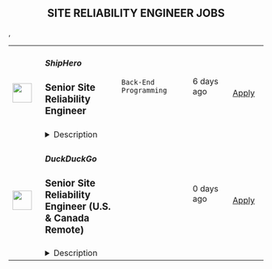 <div align="center"><h2>SITE RELIABILITY ENGINEER JOBS</h2></div><table><tr>
                <td width="100" height="100" rowspan="2">
                    <img src="https://wwr-pro.s3.amazonaws.com/logos/0098/8066/logo.gif" width="38px" height="auto">
                </td>
                <td width="300">
                    <h5>ShipHero</h5>
                    <h3> Senior Site Reliability Engineer</h3>
                </td>
                <td width="300">
                    <code>Back-End Programming</code>
                </td>
                <td width="200">
                <text>6 days ago</text>
                </td>
                <td width="100" rowspan="2">
                <a href="https://weworkremotely.com/remote-jobs/shiphero-senior-site-reliability-engineer" align="right" target="_blank">Apply</a>
                </td>
            </tr>
            <tr>
                <td colspan="3">
                <details><summary>Description</summary>
                <img src="https://we-work-remotely.imgix.net/logos/0098/8066/logo.gif?ixlib=rails-4.0.0&w=50&h=50&dpr=2&fit=fill&auto=compress" />

<p>
  <strong>Headquarters:</strong> New York
    <br /><strong>URL:</strong> <a href="https://shiphero.com">https://shiphero.com</a>
</p>

<div>Hello. We are ShipHero <a href="https://shiphero.com/">(https://shiphero.com)</a>. We have built a software platform entrusted by hundreds of eCommerce companies, large and small to run their operations and we continue to grow. About US$5 billion of eCommerce orders are shipped a year via ShipHero. Our customers sell on Shopify, Amazon, Etsy, eBay, WooCommerce, BigCommerce, and many other platforms. We’re driven to help our customers grow their businesses by providing a platform that solves complex problems, and is engineered to be reliable and fast. We are obsessed with building great technology, that is beautiful, easy to use, and is loved by our customers. Our culture also reflects our ethos and belief that by bringing passionate, talented, and great people together - you can do great things.<br><br>
</div><div>Our team is fully remote, the company has always been remote. We communicate regularly using video chat and Slack and put a strong emphasis on asynchronous work so people have large chunks of uninterrupted time to focus and do deep work.<br><br>
</div><div>We are seeking an experienced Site Reliability Engineer to join our growing team. We are looking for someone with a recent track record of building and maintaining complex infrastructure within AWS (Amazon Web Services). You would be a fundamental team member, focusing on building a solid foundation for the platform. We seek excited and driven people to continue growing with the experience of working with talented engineers and helping others improve.<strong><br><br></strong><br>
</div><div>
<strong>About You<br></strong><br>
</div><ul>
<li>You understand that great things are accomplished when people and teams work together.</li>
<li>You feel comfortable owning processes and tools for deploying to production and scaling.</li>
<li>You understand modern web architectures and tiers.</li>
<li>You have a solid understanding of security best practices.</li>
<li>You take pride in your craft.</li>
<li>You have made (a lot of) mistakes and, most importantly, have learned from them.</li>
<li>You are comfortable and even enjoy mentoring others in different skill sets.</li>
<li>You have worked on medium and large projects that have gone to production and lived there for a while.</li>
<li>You have a passion for automating, developing, and improving complex workflows.</li>
<li>You have strong scripting skills</li>
</ul><div>
<strong>Tech Knowledge<br></strong><br>
</div><div>We are looking for 6+ years of production experience with AWS and:<br><br>
</div><ul>
<li>Aurora RDS (MySQL), Lambda, S3, SQS (Simple Queue Service).</li>
<li>Practical application with Infrastructure and Application Monitoring (We use Sentry, Honeycomb, and CloudWatch).</li>
<li>Comfortable debugging running applications for memory leaks, CPU, and usage, especially under Apache, mod_wsgi, Nginx, and Gunicorn.</li>
<li>Broad knowledge of AWS cloud security (AWS Inspector, Guard Duty. WAF &amp; Security Hub), infrastructure-as-code.</li>
<li>The skills to write infrastructure-as-code and automate routine activities.</li>
<li>A record of working with distributed teams across an organization to achieve goals.</li>
<li>Python (preferably 3.6+).</li>
<li>Terraform including authoring modules.</li>
<li>Docker and building images including multi-stage with secrets</li>
<li>CI/CD automation (we use GitHub Action, AWS CodeBuild, and CodePipeline)</li>
</ul><div>
<strong>The Role<br></strong><br>
</div><div>Provide hands-on configuration, setup &amp; maintenance of our development, and production environments.<br><br>
</div><div>Collaborate with other teams on monitoring &amp; debugging solutions.<br><br>
</div><div>Developing, automating, and operating our cloud infrastructure platform.<br><br>
</div><div>Respond to incidents, ensuring the restoration of services when required.<br><br>
</div><div>Contribute to the team's backlog of activities.<br><br>
</div><div>Be part of on-call support.<br><br>
</div><div>Automate yourself and others out of everyday tasks.<br><br>
</div><div>Ability to estimate effort and ship on an agreed schedule. Comfortable pushing yourself and your team members when challenges pop up.<br><br>
</div><div>Learn and push those around you to do the same – this is a craft that you're constantly improving upon.<br><br>
</div><div>Implement solutions that are pragmatic to get the platform built.<br><br>
</div><div>Have the confidence to work with experienced and talented people to build great things; you are not a 'rock star' but a team player that takes the initiative.<br><br>
</div><div>We want everyone to be self-sufficient and firmly believe how we collaborate &amp; communicate is of significant importance. Here is a glimpse of how we roll: <a href="https://shiphero.com/careers/communication-guidelines/">https://shiphero.com/careers/communication-guidelines/<br></a><br>
</div>

<p><strong>To apply:</strong> <a href="https://weworkremotely.com/remote-jobs/shiphero-senior-site-reliability-engineer">https://weworkremotely.com/remote-jobs/shiphero-senior-site-reliability-engineer</a></p>

                </details>
                </td>
            </tr>,<tr>
                <td width="100" height="100" rowspan="2">
                    <img src="https://wwr-pro.s3.amazonaws.com/logos/0082/0772/logo.gif" width="38px" height="auto">
                </td>
                <td width="300">
                    <h5>Sticker Mule</h5>
                    <h3> Site Reliability Engineer</h3>
                </td>
                <td width="300">
                    <code>Back-End Programming</code>
                </td>
                <td width="200">
                <text>270 days ago</text>
                </td>
                <td width="100" rowspan="2">
                <a href="https://weworkremotely.com/remote-jobs/sticker-mule-site-reliability-engineer-1" align="right" target="_blank">Apply</a>
                </td>
            </tr>
            <tr>
                <td colspan="3">
                <details><summary>Description</summary>
                <img src="https://we-work-remotely.imgix.net/logos/0082/0772/logo.gif?ixlib=rails-4.0.0&w=50&h=50&dpr=2&fit=fill&auto=compress" />

<p>
  <strong>Headquarters:</strong> New York, NY
    <br /><strong>URL:</strong> <a href="https://www.stickermule.com">https://www.stickermule.com</a>
</p>

<div>
<strong>About Sticker Mule</strong><br>Sticker Mule is the Internet's most "kick ass" brand. We are privately-owned, profitable, and powered by a globally distributed team that enjoys building happy customer experience at the highest technical standards. Our software team operates from 17 countries, and we're always looking for more exceptional engineers.</div><div>
<br><br>The SRE team is responsible for building, maintaining and securing our services infrastructure, while participating in the weekly on-call schedule.</div><div><a href="https://www.stickermule.com/about"><strong><br>See more about our teams here</strong></a></div><div><strong><br>We offer</strong></div><ol>
<li>Remote work with flexible schedules</li>
<li>A privately owned, low-stress culture</li>
<li>A fun "no bullshit" work environment</li>
</ol><div><strong><br>We like you to know</strong></div><ol>
<li>Docker</li>
<li>Kubernetes</li>
<li>GCP</li>
<li>AWS</li>
<li>Go</li>
<li>Postgres</li>
<li>Redis</li>
<li>Familiarity with JavaScript</li>
<li>Excellent communication skills (English)</li>
<li>Degree in Computer Science or equivalent practical experience</li>
</ol><div><strong><br>Challenges</strong></div><ol>
<li>Build CI and CD pipelines</li>
<li>Optimize and scale workloads</li>
<li>Secure containers and web services</li>
</ol><div><strong><br>Compensation and benefits</strong></div><ol>
<li>Salary: $135k+ based on experience</li>
<li>$20,000 signing bonus</li>
<li>4 weeks vacation + holidays based on your country of residence</li>
</ol><div><br></div>

<p><strong>To apply:</strong> <a href="https://weworkremotely.com/remote-jobs/sticker-mule-site-reliability-engineer-1">https://weworkremotely.com/remote-jobs/sticker-mule-site-reliability-engineer-1</a></p>

                </details>
                </td>
            </tr>,<tr>
                <td width="100" height="100" rowspan="2">
                    <img src="https://pbs.twimg.com/profile_images/1387074696831672327/C7WTpiAb_400x400.jpg" width="38px" height="auto">
                </td>
                <td width="300">
                    <h5>Expensify</h5>
                    <h3>Site Reliability Engineer</h3>
                </td>
                <td width="300">
                    <code></code>
                </td>
                <td width="200">
                <text>0 days ago</text>
                </td>
                <td width="100" rowspan="2">
                <a href="https://we.are.expensify.com/remote-sre" align="right" target="_blank">Apply</a>
                </td>
            </tr>
            <tr>
                <td colspan="3">
                <details><summary>Description</summary>
                <div class="sqs-block html-block sqs-block-html" data-block-type="2" id="block-eac634bede3baddc19ab"><div class="sqs-block-content">

<div class="sqs-html-content">
  <h2 style="white-space:pre-wrap;">Your Mission,&nbsp;Should You Choose to Accept:</h2><p class="" style="white-space:pre-wrap;">Join our passionate team of top-notch engineers to solve a real-world problem, and help people spend less time managing expenses and more time pursuing their real goals. As we revolutionize the way people manage their expenses, being part of the Expensify team means building the easiest, fastest, and most efficient platform to automate everything expense-related.</p><p class="" style="white-space:pre-wrap;">Our employees work from all over the world, but if you're looking for a change of scene we offer visa sponsorship and relocation assistance to join us at one of our rad locations:</p><ul data-rte-list="default"><li><p class="" style="white-space:pre-wrap;">San Francisco </p></li><li><p class="" style="white-space:pre-wrap;">Portland </p></li><li><p class="" style="white-space:pre-wrap;">Michigan </p></li><li><p class="" style="white-space:pre-wrap;">New York </p></li><li><p class="" style="white-space:pre-wrap;">London </p></li><li><p class="" style="white-space:pre-wrap;">Melbourne</p></li></ul><p class="" style="white-space:pre-wrap;">Even though we work hard at Expensify, we make sure our employees are happy. Our most talked about perk is our<a href="https://we.are.expensify.com/explore-the-world"> Offshore</a> where we spend a month abroad working from a remote location as a team. This year we’re going to Bali, do you want to join?</p><h2 style="white-space:pre-wrap;">About Site Reliability Engineering at Expensify</h2><p class="" style="white-space:pre-wrap;">The SRE team is responsible for overseeing the development, implementation, and maintenance of the infrastructure used by our applications. We work closely with the product development and engineering teams to expand and enhance our deeply integrated service platform. Our goal is to develop and support the systems and automations that drive our business-critical platform, ensuring high uptime and quality deployments, while maintaining operational flexibility.</p><h2 style="white-space:pre-wrap;">About You</h2><p class="" style="white-space:pre-wrap;">Whether you’re tuning configs or writing a new automation task, you’re self-driven and collaborative. You’re an autonomous individual who is passionate about building a stable product. You’re open to working with our engineering and customer-facing teams to make sure we’re growing in the best possible way. You’re excited by our culture of <a href="https://we.are.expensify.com/inclusion">Live Rich, Have Fun, and Save the World</a>, and have an ambition you’re incredibly passionate about that Expensify can help you achieve.</p><p class="" style="white-space:pre-wrap;">As a Site Reliability Engineer, your responsibilities will include:</p><ul data-rte-list="default"><li><p class="" style="white-space:pre-wrap;">Implementing and maintaining systems that monitor networks, server health, and application performance.</p></li><li><p class="" style="white-space:pre-wrap;">Configuring infrastructure systems to provide load balancing, application firewalls, reverse proxying, and related services.</p></li><li><p class="" style="white-space:pre-wrap;">Creating and implementing security policies that protect us and our customers.</p></li><li><p class="" style="white-space:pre-wrap;">Striving to deliver high availability and data redundancy throughout our platform.</p></li><li><p class="" style="white-space:pre-wrap;">Designing tools to help our entire engineering organization be as productive as possible.</p></li></ul><p class="" style="white-space:pre-wrap;">We’re looking for someone who:</p><ul data-rte-list="default"><li><p class="" style="white-space:pre-wrap;">Communicates well, both interpersonally and in their code.</p></li><li><p class="" style="white-space:pre-wrap;">Knows how to solve problems by automating their solutions.</p></li><li><p class="" style="white-space:pre-wrap;">Has a strong foundation in security from a software, systems, and network standpoint.</p></li><li><p class="" style="white-space:pre-wrap;">Has experience with Linux system configuration, administration, and tuning.</p></li><li><p class="" style="white-space:pre-wrap;">Has experience with automated configuration management, and continuous integration (CI) systems.</p></li><li><p class="" style="white-space:pre-wrap;">Understands the role and impact that infrastructure can have on the organization as a whole.</p></li><li><p class="" style="white-space:pre-wrap;">Is passionate about “getting under the hood” of systems and technologies to understand their inner workings, and fix what needs fixing.</p></li></ul><p class="" style="white-space:pre-wrap;">We’re looking for people who already have a strong background in Linux system administration to join the team. We use this as the foundation for your launchpad in Expensify, with an expectation that you’re able to carry those skills into domains you have yet to dip your feet into.</p><h2 style="white-space:pre-wrap;">Compensation &amp; Benefits</h2><ul data-rte-list="default"><li><p class="" style="white-space:pre-wrap;">Full-time, salaried position</p></li><li><p class="" style="white-space:pre-wrap;">401k with employer match</p></li><li><p class="" style="white-space:pre-wrap;">100% Medical/Dental/Mental Health support/Vision contributions</p></li><li><p class="" style="white-space:pre-wrap;">$20k annual family planning benefit through Carrot</p></li><li><p class="" style="white-space:pre-wrap;">Three months of fully paid leave, with up to six months for birthing parents</p></li><li><p class="" style="white-space:pre-wrap;">Commuter benefits</p></li><li><p class="" style="white-space:pre-wrap;">Free lunch</p></li><li><p class="" style="white-space:pre-wrap;">Flexible vacation policy</p></li><li><p class="" style="white-space:pre-wrap;">Relocation available</p></li></ul><h2 style="white-space:pre-wrap;">Next Steps</h2><p class="" style="white-space:pre-wrap;">Applying is easy, but it takes time. See, while we know you're awesome, it's actually really hard and time consuming to find you in the midst of literally hundreds of other applications we get from everyone else. So this is where we're going to ask our first favor: can you make it really easy and obvious how great you are, so we don't accidentally overlook you? There are many ways to do that, but the easiest way to help us out is by answering the following questions:</p><ol data-rte-list="default"><li><p class="" style="white-space:pre-wrap;">What's the URL of your website? If you don't have one, why not?</p></li><li><p class="" style="white-space:pre-wrap;">What's your admin/coding history? When did you start, and what have you done between then and now?</p></li><li><p class="" style="white-space:pre-wrap;">What do you want to do with the rest of your life, and how is Expensify a step toward your long-term goals? <em>(We’re serious, we want to know! Share what you’re comfortable sharing, but we are a group of ambitious individuals building a community of people who want to achieve success in every aspect of our lives, and we encourage employees to figure out how they can use Expensify to realize their personal goals with the support of the company around them.)</em></p></li><li><p class="" style="white-space:pre-wrap;">How did you hear about us? A job posting? Chalk on a sidewalk? From a friend? Let us know where you saw this opening.</p></li></ol><h2 style="white-space:pre-wrap;">Resume not your thing? That’s great, we don’t really read them anyway! Forward your responses to the questions to <a href="mailto:apply@expensify.com">apply@expensify.com</a>. We're excited to hear from you!</h2>
</div>



</div></div>
                </details>
                </td>
            </tr>,<tr>
                <td width="100" height="100" rowspan="2">
                    <img src="https://spreadprivacy.com/content/images/2023/05/duckduckgo-logo_wide.png" width="38px" height="auto">
                </td>
                <td width="300">
                    <h5>DuckDuckGo</h5>
                    <h3>
            Senior Site Reliability Engineer (U.S. & Canada Remote)
          </h3>
                </td>
                <td width="300">
                    <code></code>
                </td>
                <td width="200">
                <text>0 days ago</text>
                </td>
                <td width="100" rowspan="2">
                <a href="https://duckduckgo.recruitee.com/o/senior-site-reliability-engineer-us-canada-remote" align="right" target="_blank">Apply</a>
                </td>
            </tr>
            <tr>
                <td colspan="3">
                <details><summary>Description</summary>
                
            <p>Hi, we’re DuckDuckGo, the Internet privacy company for everyone who's had enough of hidden online tracking and wants to take back their privacy now. For over a decade, we've been building our products, including new privacy technology, and working with policymakers to make online privacy simple and accessible for all.<br></p>
<p><br></p>
<p>At DuckDuckGo, we currently serve 100+ million search queries a day (nearly doubling each year), anonymously leverage over 400 upstream sources for results, and serve more than 1PB of proxied traffic per month. Our app is now downloaded more than 75 million times a year, and our private search engine packaged with it has become the #2 search engine on mobile in over 21 countries, including the United States, United Kingdom, Canada, Australia, Germany, and the Netherlands. Oh, and we've been profitable since 2014 with revenue currently exceeding $100 million a year! Now, we’re rolling out a suite of new privacy solutions, including <u><a href="https://www.spreadprivacy.com/introducing-email-protection-beta/" rel="noopener">Email Protection</a></u>,  <u><a href="https://spreadprivacy.com/introducing-app-tracking-protection/" rel="noopener">App Tracking Protection</a></u> and our first-ever Desktop Apps for <u><a href="https://spreadprivacy.com/introducing-duckduckgo-for-mac/" rel="noopener">Mac</a></u><a href="https://spreadprivacy.com/introducing-duckduckgo-for-mac/" rel="noopener"> </a>and Windows.</p>
<p><br></p>
<p>Join us as a <strong>Senior Site Reliability Engineer</strong> to help build and maintain world-class infrastructure to meet the needs of millions of users seeking to protect their privacy online.&nbsp;</p>
<p><br></p>
<p><strong>The Opportunity</strong></p>
<p>As part of our growing team, you will be dedicated to improving and scaling the reliability of our end-to-end infrastructure. We dive deep into complex operational challenges, including software, systems, automation, and process analysis. We are looking for candidates that can read, write, troubleshoot, and deploy all types of software as we face unique challenges in privacy and scale.</p>
<p><br></p>
<p>We empower our team to be self-directed and self-motivated in their work. If you'd thrive in that environment, and our core values resonate with you -- build trust, question assumptions, and validate direction -- you'll fit right in!</p>
<p><br></p>
<p>In this role you will be expected to:</p>
<ul>
<li>Lead projects from proposal through postmortem, assessing vague problems, proposing high-impact solutions, estimating effort and duration, and executing them against a set of success criteria.</li>
<li>Develop effective tools, services, alerts and responses to identify and address reliability risks.</li>
<li>Enhance our automation around infrastructure provisioning and configuration management to prioritize efficiency, scalability and reliability.</li>
<li>Help identify the future technical direction of our deployment with an effort to improve reliability and performance.</li>
<li>Work closely with software engineers to triage production issues and identify appropriate remediation, including code changes and performance considerations.</li>
<li>Participate in our on-call rotation. Currently, there are two daily shifts, covering the North American Eastern Time Zone (12AM-12PM and 12PM-12AM). Exact shift schedules may be subject to change in future, but currently we expect you to be on-call for one week, about every 4-5 weeks. During this week, you will be scheduled 12PM-12AM Eastern Time (including the weekend), with an expectation of being about 10 minutes away from a keyboard while outside of your primary working hours.</li>
</ul>
<p><br></p>
<p><strong>What You Will Bring to DuckDuckGo</strong></p>
<ul>
<li>At least 7 years of engineering experience, with 5+ years focused on tackling the reliability challenges of large-scale deployments and high-traffic, distributed systems.</li>
<li>Experience with observability and monitoring of systems and services, and defining KPIs to track their health.</li>
<li>Experience with production troubleshooting, including: distributed systems, code, storage, networking, operating systems (Linux) and databases.</li>
<li>Moderate-to-advanced programming experience, preferably in a high-level language like Perl or Python.</li>
<li>Experience participating in a 24x7 on-call rotation for a large-scale deployment.</li>
<li>Effective project management skills; you have successfully launched projects from inception to production, utilizing strong communication skills and effective stakeholder management.</li>
<li>Resident in the U.S. or Canada.</li>
</ul>
<p><br></p>
<p><strong>COMPENSATION</strong></p>
<p>Annual compensation: $170,000 USD and stock options. Compensation is the same within a professional level, regardless of geographic location or functional area, and the compensation for each professional level is transparent across the organization.</p>
<p><br></p>
<p><strong>YOUR WELL-BEING</strong></p>
<p>Maintaining satisfaction at work is one of our company objectives, just like maintaining and improving our private search engine. Our <a href="https://duckduckgo.com/assets/hiring/team_support_guide.pdf" rel="noopener">Team Member Support Guide</a> explains how we make you our top priority.</p>
<p><br></p>
<p><strong>DUCKDUCKGO CULTURE</strong></p>
<p>For over a decade, we've built a unique culture that helps us continuously improve job satisfaction and productivity. Want to know more? Check out <a href="https://duckduckgo.com/assets/hiring/how_we_work.pdf" rel="noopener">DuckDuckGo Culture: How We Work</a> for an overview of how we collaborate worldwide.</p>
<p><br></p>
<p><strong>OTHER THINGS TO KNOW</strong></p>
<ol>
<li>Sometimes we meet up! Expect to travel at least two times a year: once for our all-hands meetup and again for a team retreat (each ~4-5 days).</li>
<li>While this is a full-time job and we offer a flexible work arrangement with no core hours, expect an average commitment of 40 hours per week.</li>
</ol>
<p><br></p>
<p><strong>HIRING PROCESS</strong></p>
<p>Hiring works best when it's a two-way street. Learn how we help you get to know DuckDuckGo and envision your future role here. Find out more about <a href="https://duckduckgo.com/assets/hiring/how_we_hire.pdf" rel="noopener">how we hire</a>.</p>
<p><br></p>
<p><strong>DIVERSITY, EQUITY AND INCLUSION</strong></p>
<p>DuckDuckGo provides equal work opportunities to all team members and applicants<u>,</u> and it prohibits discrimination and harassment of any type on the basis of race, color, ethnicity, caste, religion, age, sex (including pregnancy), national origin, disability status, genetics, protected veteran status, sexual orientation, gender identity or expression, or any other characteristic protected by our policies or federal, state, or local laws.</p>
<p>We want to ensure that our hiring process is accessible. If you need reasonable accommodation for any part of the application process because of a medical condition or disability, please send an email to <u><a href="mailto:careers@duckduckgo.com" rel="noopener">careers@duckduckgo.com</a></u> to let us know the nature of your request.</p>
<p><br></p>
<p>If you think you might thrive in this environment, we would love to hear from you.</p>
<p><br></p>
<p><strong>PLEASE NOTE THAT</strong></p>
<ol>
<li>By applying for this role, you confirm that information submitted is accurate and that you understand falsification is cause for denial of employment or termination.</li>
<li>Sometimes we meet up! Expect to travel at least two times a year: once for our all-hands meetup and again for a team retreat (each around 4-5 days). While extenuating circumstances may impact attendance, everyone is strongly encouraged to attend.</li>
<li>While we offer a flexible work arrangement with no core hours, expect an average full-time commitment of 40 hours per week. </li>
<li>A successful candidate will be subject to a background check and must receive satisfactory results of the same, as a condition of joining the team. </li>
<li>By applying for this role, you confirm that all information submitted is accurate and complete. You further acknowledge that providing false or fraudulent information during the application process is cause for denial of an offer, revocation of any existing offer, or other adverse action, up to and including termination after the start of your commencement of work. </li>
</ol>
<p><br></p>
<p>#US #CN</p>
<p><br></p>
          
                </details>
                </td>
            </tr>,<tr>
                <td width="100" height="100" rowspan="2">
                    <img src="https://pbs.twimg.com/profile_images/1673959375340290050/x7pNtXQ7_400x400.jpg" width="38px" height="auto">
                </td>
                <td width="300">
                    <h5>Canonical</h5>
                    <h3>Site Reliability / Gitops Engineer</h3>
                </td>
                <td width="300">
                    <code></code>
                </td>
                <td width="200">
                <text>0 days ago</text>
                </td>
                <td width="100" rowspan="2">
                <a href="https://canonical.com/careers/1747487" align="right" target="_blank">Apply</a>
                </td>
            </tr>
            <tr>
                <td colspan="3">
                <details><summary>Description</summary>
                
      <p>This role is an opportunity for a hands-on, but literally hands-off, technologist with a passion for Linux to build a career with Canonical and drive the success with those leveraging Ubuntu and open source products. &nbsp;If you have experience of IT operations automation, Infrastructure as Code and a passion for technology, then you will enjoy working with some of the best people in the industry at Canonical.<br></p>
<h2>Job Summary</h2>
<p>The IS team at Canonical supports and maintains all of Canonical’s IT production services. The team is in charge of running services used by over 60 million Ubuntu users.</p>
<p>As an SRE &amp; Gitops engineer you’ll be in a unique position to drive operations automation to the next level, both in our own private clouds as well as in the public clouds. We do this by utilizing the best of open source infrastructure as code software, software development practices such as CI/CD pipelines, and Canonical’s leading products for software operation automation.</p>
<p>In addition to defining the infrastructure as code, you will improve Canonical products and the open-source technologies they’re based on by providing critical feedback to developers on how their products operate at scale. This is done by submitting bugs (and sometimes writing pull requests) and collaborating on design and implementations with other teams within the company.</p>
<p>You’ll be part of a global team of SREs that work together and support each other to provide the best possible services to our company, Canonical’s customers and the Ubuntu Community.</p>
<h2>As a Site Reliability / Gitops Engineer engineer you will</h2>
<ul>
<li>Apply your experience of IaC to develop infrastructure as code practice within IS by constantly increasing automation and improving IaC processes</li>
<li>Automate software operations for re-usability and consistency across private and public clouds, taking into consideration the complexities of distributed systems</li>
<li>Develop new features and improve the resilience and scalability of the existing cloud and container portfolio at Canonical</li>
<li>Maintain operational responsibility for all of Canonical’s core services, networks, and infrastructure</li>
<li>Develop skills in troubleshooting, capacity planning, and performance investigation, Setting up, maintaining and using observability tools such as Prometheus, Grafana, and Elasticsearch; design, implement and maintain monitoring and alerting for various systems and services</li>
<li>Collaborate with development teams to design service architecture, documentation, playbooks, policies and operational procedures</li>
<li>Provide assistance and work with globally distributed engineering, operations, and support peers</li>
<li>Be given uninterrupted development time to focus on larger projects and automation of manual tasks</li>
<li>Share your experience, know-how and best practices with other team members in design sessions, mentorship and ‘doing work together’</li>
<li>Carry final responsibility for time-critical escalations</li>
</ul>
<h2></h2>
<h2>What we are looking for in you</h2>
<ul>
<li>A deep experience of, and knowledge to define operations in code, using version control, peer review and CI/CD to roll out changes both to applications and infrastructure</li>
<li>Strong modern engineering background (peer-review, unit testing, SCM, CI/CD, Agile)</li>
<li>Python software development experience, with large projects</li>
<li>Practical knowledge of Linux networking, routing, and firewalls</li>
<li>Affinity with various forms of Linux storage, from Ceph to Databases</li>
<li>Hands-on experience administering enterprise Linux servers</li>
<li>Extensive knowledge of cloud computing concepts and technologies</li>
<li>Bachelor's degree or greater, preferably in computer science or related engineering field</li>
<li>Able to communicate clearly and effectively in English over email, chat, video or voice calls and in-person</li>
<li>Motivated and able to troubleshoot from kernel to web, and willing to ask others when appropriate</li>
<li>A willingness to be flexible and able to learn new things quickly</li>
<li>Be inspired by the needs of fast-changing environments</li>
<li>Happy to work within distributed teams</li>
<li>Be passionate and familiarized about open-source, especially Ubuntu or Debian<br></li>
</ul>

<h2>What we offer you</h2>
<p>Your base pay will depend on various factors including your geographical location, level of experience, knowledge and skills. In addition to the benefits above, certain roles are also eligible for additional benefits and rewards including annual bonuses and sales incentives based on revenue or utilization. Our compensation philosophy is to ensure equity right across our global workforce.&nbsp;&nbsp;</p>
<p>In addition to a competitive base pay, we provide all team members with additional benefits, which reflect our values and ideals. Please note that additional benefits may apply depending on the work location and, for more information on these, you can ask in the later stages of the recruitment process.</p>
<ul>
<li>Fully remote working environment - we’ve been working remotely since 2004!</li>
<li>Personal learning and development budget of 2,000USD per annum</li>
<li>Annual compensation review</li>
<li>Recognition rewards</li>
<li>Annual holiday leave</li>
<li>Parental Leave</li>
<li>Employee Assistance Programme</li>
<li>Opportunity to travel to new locations to meet colleagues at ‘sprints’</li>
<li>Priority Pass for travel and travel upgrades for long haul company events</li>
</ul>
<h2>About Canonical</h2>
<p>Canonical is a pioneering tech firm that is at the forefront of the global move to open source. As the company that publishes Ubuntu, one of the most important open source projects and the platform for AI, IoT and the cloud, we are changing the world on a daily basis. We recruit on a global basis and set a very high standard for people joining the company. We expect excellence - in order to succeed, we need to be the best at what we do.</p>
<p>Canonical has been a remote-first company since its inception in 2004.​ Work at Canonical is a step into the future, and will challenge you to think differently, work smarter, learn new skills, and raise your game. Canonical provides a unique window into the world of 21st-century digital business.</p>
<h2>Canonical is an equal opportunity employer</h2>
<p>We are proud to foster a workplace free from discrimination. Diversity of experience, perspectives, and background create a better work environment and better products. <a href="https://canonical.com/careers/diversity/identity">Whatever your identity, we will give your application fair consideration.</a></p>
<p>#LI-remote&nbsp;</p>
<p>Requisition ID: 263</p><p></p>
    
                </details>
                </td>
            </tr></table>